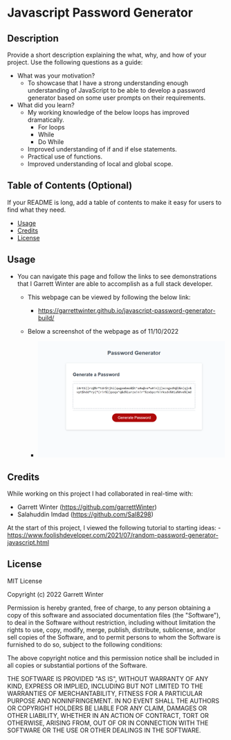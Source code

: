 # Javascript Password Generator

## Description

Provide a short description explaining the what, why, and how of your project. Use the following questions as a guide:

- What was your motivation?
    - To showcase that I have a strong understanding enough understanding of JavaScript to be able to develop a password generator based on some user prompts on their requirements.
- What did you learn?
    - My working knowledge of the below loops has improved dramatically.
        - For loops
        - While
        - Do While
    - Improved understanding of if and if else statements.
    - Practical use of functions.
    - Improved understanding of local and global scope.

## Table of Contents (Optional)

If your README is long, add a table of contents to make it easy for users to find what they need.

- [Usage](#usage)
- [Credits](#credits)
- [License](#license)

## Usage

- You can navigate this page and follow the links to see demonstrations that I Garrett Winter are able to accomplish as a full stack developer.

    - This webpage can be viewed by following the below link:
        - https://garrettwinter.github.io/javascript-password-generator-build/
        
    - Below a screenshot of the webpage as of 11/10/2022
        - ![Screenshot of Garrett Winter's Password Generator Page](./assets/css/Screenshot-Password-Generator.png)

## Credits

While working on this project I had collaborated in real-time with:
  - Garrett Winter (https://github.com/garrettWinter)
  - Salahuddin Imdad (https://github.com/Sal8298)

At the start of this project, I viewed the following tutorial to starting ideas:
    - https://www.foolishdeveloper.com/2021/07/random-password-generator-javascript.html

## License

MIT License

Copyright (c) 2022 Garrett Winter

Permission is hereby granted, free of charge, to any person obtaining a copy
of this software and associated documentation files (the "Software"), to deal
in the Software without restriction, including without limitation the rights
to use, copy, modify, merge, publish, distribute, sublicense, and/or sell
copies of the Software, and to permit persons to whom the Software is
furnished to do so, subject to the following conditions:

The above copyright notice and this permission notice shall be included in all
copies or substantial portions of the Software.

THE SOFTWARE IS PROVIDED "AS IS", WITHOUT WARRANTY OF ANY KIND, EXPRESS OR
IMPLIED, INCLUDING BUT NOT LIMITED TO THE WARRANTIES OF MERCHANTABILITY,
FITNESS FOR A PARTICULAR PURPOSE AND NONINFRINGEMENT. IN NO EVENT SHALL THE
AUTHORS OR COPYRIGHT HOLDERS BE LIABLE FOR ANY CLAIM, DAMAGES OR OTHER
LIABILITY, WHETHER IN AN ACTION OF CONTRACT, TORT OR OTHERWISE, ARISING FROM,
OUT OF OR IN CONNECTION WITH THE SOFTWARE OR THE USE OR OTHER DEALINGS IN THE
SOFTWARE.

